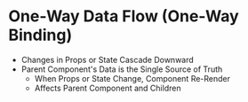 # One-Way Data Flow (One-Way Binding)

* Changes in Props or State Cascade Downward
* Parent Component's Data is the Single Source of Truth
    * When Props or State Change, Component Re-Render
    * Affects Parent Component and Children
